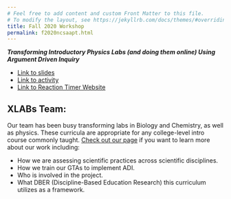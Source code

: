 ```yaml
---
# Feel free to add content and custom Front Matter to this file.
# To modify the layout, see https://jekyllrb.com/docs/themes/#overriding-theme-defaults
title: Fall 2020 Workshop
permalink: f2020ncsaapt.html
---
```


***Transforming Introductory Physics Labs (and doing them online) Using Argument Driven Inquiry***

- [Link to slides](./presentations/ncsaaptF2020/xlabsWorkshop.pdf)
- [Link to activity](./presentations/ncsaaptF2020/sampleADIactivity.pdf)
- [Link to Reaction Timer Website](https://nrich.maths.org/reactiontimer)


## XLABs Team:
Our team has been busy transforming labs in Biology and Chemistry, as well as physics. These curricula are appropriate for any college-level intro course commonly taught.  [Check out our page](http://blog.ecu.edu/sites/xlabs/) if you want to learn more about our work including:

- How we are assessing scientific practices across scientific disciplines.
- How we train our GTAs to implement ADI.
- Who is involved in the project.
- What DBER (Discipline-Based Education Research) this curriculum utilizes as a framework.

